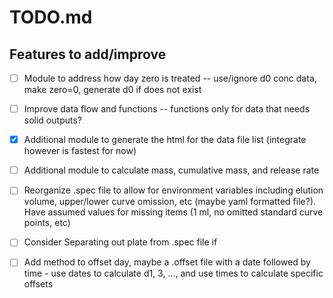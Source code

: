 # TODO.md

## Features to add/improve

- [ ] Module to address how day zero is treated -- use/ignore d0 conc data, make zero=0, generate d0 if does not exist
- [ ] Improve data flow and functions -- functions only for data that needs solid outputs?
- [x] Additional module to generate the html for the data file list (integrate however is fastest for now)
- [ ] Additional module to calculate mass, cumulative mass, and release rate
- [ ] Reorganize .spec file to allow for environment variables including elution volume, upper/lower curve omission, etc (maybe yaml formatted file?). Have assumed values for missing items (1 ml, no omitted standard curve points, etc)
- [ ] Consider Separating out plate from .spec file if 
- [ ] Add method to offset day, maybe a .offset file with a date followed by time - use dates to calculate d1, 3, ..., and use times to calculate specific offsets

